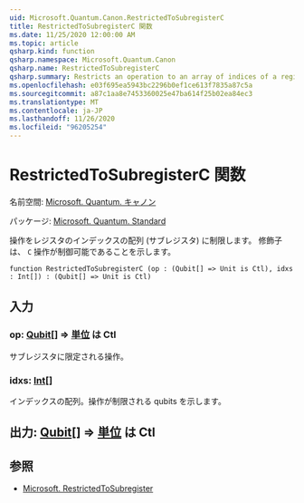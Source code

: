 ```yaml
---
uid: Microsoft.Quantum.Canon.RestrictedToSubregisterC
title: RestrictedToSubregisterC 関数
ms.date: 11/25/2020 12:00:00 AM
ms.topic: article
qsharp.kind: function
qsharp.namespace: Microsoft.Quantum.Canon
qsharp.name: RestrictedToSubregisterC
qsharp.summary: Restricts an operation to an array of indices of a register, i.e., a subregister. The modifier `C` indicates that the operation is controllable.
ms.openlocfilehash: e03f695ea5943bc2296b0ef1ce613f7835a87c5a
ms.sourcegitcommit: a87c1aa8e7453360025e47ba614f25b02ea84ec3
ms.translationtype: MT
ms.contentlocale: ja-JP
ms.lasthandoff: 11/26/2020
ms.locfileid: "96205254"
---
```

# <a name="restrictedtosubregisterc-function"></a>RestrictedToSubregisterC 関数

名前空間: [Microsoft. Quantum. キャノン](xref:Microsoft.Quantum.Canon)

パッケージ: [Microsoft. Quantum. Standard](https://nuget.org/packages/Microsoft.Quantum.Standard)


操作をレジスタのインデックスの配列 (サブレジスタ) に制限します。
修飾子は、 `C` 操作が制御可能であることを示します。

```qsharp
function RestrictedToSubregisterC (op : (Qubit[] => Unit is Ctl), idxs : Int[]) : (Qubit[] => Unit is Ctl)
```


## <a name="input"></a>入力

### <a name="op--qubit--unit--is-ctl"></a>op: [Qubit](xref:microsoft.quantum.lang-ref.qubit)[] => [単位](xref:microsoft.quantum.lang-ref.unit)  は Ctl

サブレジスタに限定される操作。


### <a name="idxs--int"></a>idxs: [Int](xref:microsoft.quantum.lang-ref.int)[]

インデックスの配列。操作が制限される qubits を示します。



## <a name="output--qubit--unit--is-ctl"></a>出力: [Qubit](xref:microsoft.quantum.lang-ref.qubit)[] => [単位](xref:microsoft.quantum.lang-ref.unit)  は Ctl



## <a name="see-also"></a>参照

- [Microsoft. RestrictedToSubregister](xref:Microsoft.Quantum.Canon.RestrictedToSubregister)